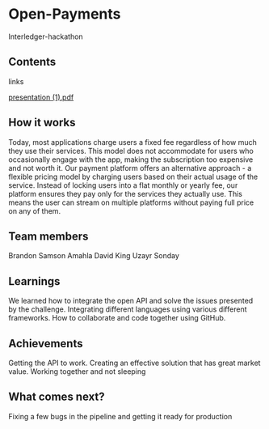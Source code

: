 # Open-Payments 

Interledger-hackathon

## Contents

links

[presentation (1).pdf](https://github.com/user-attachments/files/17449284/presentation.1.pdf)

## How it works

Today, most applications charge users a fixed fee regardless of how much they use their services. This model does not accommodate for users who occasionally engage with the app, making the subscription too expensive and not worth it. Our payment platform offers an alternative approach - a flexible pricing model by charging users based on their actual usage of the service. Instead of locking users into a flat monthly or yearly fee, our platform ensures they pay only for the services they actually use. This means the user can stream on multiple platforms without paying full price on any of them.

## Team members

Brandon Samson
Amahla
David King 
Uzayr Sonday 

## Learnings

We learned how to integrate the open API and solve the issues presented by the challenge. Integrating different languages using various different frameworks. How to collaborate and code together using GitHub. 
 
## Achievements

Getting the API to work. Creating an effective solution that has great market value. Working together and not sleeping 

## What comes next?

Fixing a few bugs in the pipeline and getting it ready for production
